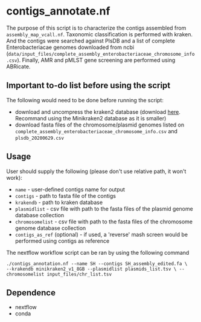 # contigs_annotate.nf

The purpose of this script is to characterize the contigs assembled from `assembly_map_vcall.nf`. Taxonomic classification is performed with kraken. And the contigs were searched against PlsDB and a list of complete Enterobacteriacae genomes downloaded from ncbi (`data/input_files/complete_assembly_enterobacteriaceae_chromosome_info.csv`). Finally, AMR and pMLST gene screening are performed using ABRicate.

## Important to-do list before using the script

The following would need to be done before running the script:
* download and uncompress the kraken2 database (download [here](https://ccb.jhu.edu/software/kraken2/index.shtml?t=downloads). Recommand using the Minikraken2 database as it is smaller)
* download fasta files of the chromosome/plasmid genomes listed on `complete_assembly_enterobacteriaceae_chromosome_info.csv` and `plsdb_20200629.csv`

## Usage
User should supply the following (please don't use relative path, it won't work):

* `name` - user-defined contigs name for output
* `contigs` - path to fasta file of the contigs
* `krakendb` - path to kraken database
* `plasmidlist` - csv file with path to the fasta files of the plasmid genome database collection
* `chromosomelist` - csv file with path to the fasta files of the chromosome genome database collection
* `contigs_as_ref` (optional) - if used, a 'reverse' mash screen would be performed using contigs as reference

The nextflow workflow script can be ran by using the following command 
```
./contigs_annotation.nf --name SH --contigs SH_assembly_edited.fa \
--krakendb minikraken2_v1_8GB --plasmidlist plasmids_list.tsv \ --chromosomelist input_files/chr_list.tsv 
```

## Dependence
* nextflow
* conda